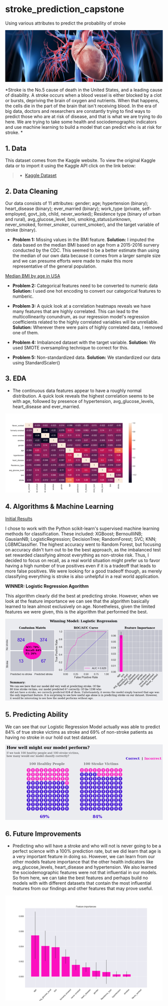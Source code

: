 # stroke_prediction_capstone
Using various attributes to predict the probability of stroke

![cover_photo](./files/cover_photo.jpg)

*Stroke is the No.5 cause of death in the United States, and a leading cause of disability. A stroke occurs when a blood vessel is either blocked by a clot or bursts, depriving the brain of oxygen and nutrients. When that happens, the cells die in the part of the brain that isn't receiving blood. In the era of big data, doctors and researchers are constantly trying to find ways to predict those who are at risk of disease, and that is what we are trying to do here. We are trying to take some health and sociodemographic indicators and use machine learning to build a model that can predict who is at risk for stroke.  *

## 1. Data

This dataset comes from the Kaggle website. To view the original Kaggle data or to import it using the Kaggle API click on the link below:

> * [Kaggle Dataset](https://www.kaggle.com/fedesoriano/stroke-prediction-dataset)


## 2. Data Cleaning 

Our data consists of 11 attributes: gender; age; hypertension (binary); heart_disease (binary); ever_married (binary); work_type (private, self-employed, govt_job, child, never_worked); Residence type (binary of urban and rural), avg_glucose_level, bmi, smoking_status(unknown, never_smoked, former_smoker, current_smoker), and the target variable of stroke (binary). 

* **Problem 1:** Missing values in the BMI feature. **Solution:** I imputed the data based on the median BMI based on age from a 2015-2016 survery conducted by the CDC. This seemed to be a better estimate than using the median of our own data because it comes from a larger sample size and we can presume efforts were made to make this more representative of the general population. 

[Median BMI by age in USA](https://dqydj.com/bmi-distribution-by-age-calculator-for-the-united-states/)

* **Problem 2:** Categorical features need to be converted to numeric data  **Solution:** I used one hot encoding to convert our categorical features to numberic. 

* **Problem 3:** A quick look at a correlation heatmaps reveals we have many features that are highly correlated. This can lead to the multicollinearity conundrum, as our regression model's regression coefficients related to the highly correlated variables will be unreliable.  **Solution:** Wherever there were pairs of highly correlated data, I removed one of them. 

* **Problem 4:** Imbalanced dataset with the target variable. **Solution:** We used SMOTE oversampling technique to correct for this.

* **Problem 5:** Non-standardized data. **Solution:** We standardized our data using StandardScaler()

## 3. EDA

* The continuous data features appear to have a roughly normal distribution. A quick look reveals the highest correlation seems to be with age, followed by presence of hypertension, avg_glucose_levels, heart_disease and ever_married. 

![](./files/data_corr.png)

## 4. Algorithms & Machine Learning

[Initial Results](/files/summary_table.png)

I chose to work with the Python scikit-learn's supervised machine learning methods for classification. These included: XGBoost; BernoullliNB; GausianNB; LogisticRegression; DecisionTree; RandomForest; SVC; KNN; LGBMClassifier. The highest accuracy went to Random Forest, but focusing on accuracy didn't turn out to be the best approach, as the imbalanced test set rewarded classifying almost everything as non-stroke risk. Thus, I decided to focus on recall, as a real world situation might prefer us to favor having a high number of true positives even if it is a tradeoff that leads to more false positives. We were looking for a good tradeoff though, as merely classifying everything is stroke is also unhelpful in a real world application. 

**WINNER: Logistic Regression Agorithm**

This algorithm clearly did the best at predicting stroke. However, when we look at the feature importance we can see that the algorithm basically learned to lean almost exclusively on age. Nonetheless, given the limited features we were given, this is the algorithm that performed the best. 

![](./files/winner_lr.png)



## 5. Predicting Ability

We can see that our Logistic Regression Model actually was able to predict 84% of true stroke victims as stroke and 69% of non-stroke patients as having no stroke in our hold out test dataset. 

![](./files/predictions.png)

## 6. Future Improvements

* Predicting who will have a stroke and who will not is never going to be a perfect science with a 100% prediction rate, but we did learn that age is a very important feature in doing so. However, we can learn from our other models feature importance that the other health indicators like avg_glucose_levels, heart_disease and hypertension. We also learned the sociodemographic features were not that influential in our models. So from here, we can take the best features and perhaps build no models with with different datasets that contain the most influential features from our findings and other features that may prove useful. 

![](./files/other_feature_imp.png)



